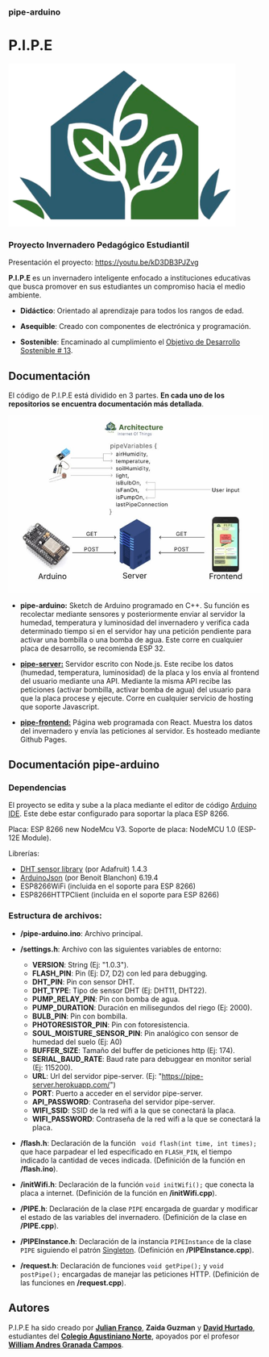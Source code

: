 ### pipe-arduino

# P.I.P.E

[![Logo de Pipe](https://raw.githubusercontent.com/Proyecto-Pipe/pipe-frontend/main/public/logo.png "Logo de Pipe")](# "Logo de Pipe")

### Proyecto Invernadero Pedagógico Estudiantil

Presentación el proyecto: https://youtu.be/kD3DB3PJZvg

**P.I.P.E** es un invernadero inteligente enfocado a instituciones educativas que busca promover en sus estudiantes un compromiso hacia el medio ambiente.

- **Didáctico**: Orientado al aprendizaje para todos los rangos de edad.

- **Asequible**: Creado con componentes de electrónica y programación.

- **Sostenible**: Encaminado al cumplimiento el [Objetivo de Desarrollo Sostenible # 13][objetivo de desarrollo sostenible # 13].

## Documentación

El código de P.I.P.E está dividido en 3 partes. **En cada uno de los repositorios se encuentra documentación más detallada**.

[![documentacion imagen](https://github.com/Proyecto-Pipe/.github/blob/main/pipe-architecture.jpg?raw=true "documentacion imagen")](# "documentacion imagen")

- **pipe-arduino:** Sketch de Arduino programado en C++. Su función es recolectar mediante sensores y posteriormente enviar al servidor la humedad, temperatura y luminosidad del invernadero y verifica cada determinado tiempo si en el servidor hay una petición pendiente para activar una bombilla o una bomba de agua. Este corre en cualquier placa de desarrollo, se recomienda ESP 32.

- **[pipe-server:][pipe-server]** Servidor escrito con Node.js. Este recibe los datos (humedad, temperatura, luminosidad) de la placa y los envía al frontend del usuario mediante una API. Mediante la misma API recibe las peticiones (activar bombilla, activar bomba de agua) del usuario para que la placa procese y ejecute. Corre en cualquier servicio de hosting que soporte Javascript.

- **[pipe-frontend:][pipe-frontend]** Página web programada con React. Muestra los datos del invernadero y envía las peticiones al servidor. Es hosteado mediante Github Pages.

## Documentación pipe-arduino

### Dependencias

El proyecto se edita y sube a la placa mediante el editor de código [Arduino IDE][arduino ide]. Este debe estar configurado para soportar la placa ESP 8266.

Placa: ESP 8266 new NodeMcu V3.
Soporte de placa: NodeMCU 1.0 (ESP-12E Module).

Librerías:

- [DHT sensor library][dht sensor library] (por Adafruit) 1.4.3
- [ArduinoJson][arduinojson] (por Benoit Blanchon) 6.19.4
- ESP8266WiFi (incluida en el soporte para ESP 8266)
- ESP8266HTTPClient (incluida en el soporte para ESP 8266)

### Estructura de archivos:

- **/pipe-arduino.ino**: Archivo principal.

- **/settings.h**: Archivo con las siguientes variables de entorno:

  - **VERSION**: String (Ej: "1.0.3").
  - **FLASH_PIN**: Pin (Ej: D7, D2) con led para debugging.
  - **DHT_PIN**: Pin con sensor DHT.
  - **DHT_TYPE**: Tipo de sensor DHT (Ej: DHT11, DHT22).
  - **PUMP_RELAY_PIN**: Pin con bomba de agua.
  - **PUMP_DURATION**: Duración en milisegundos del riego (Ej: 2000).
  - **BULB_PIN**: Pin con bombilla.
  - **PHOTORESISTOR_PIN**: Pin con fotoresistencia.
  - **SOUL_MOISTURE_SENSOR_PIN**: Pin analógico con sensor de humedad del suelo (Ej: A0)
  - **BUFFER_SIZE**: Tamaño del buffer de peticiones http (Ej: 174).
  - **SERIAL_BAUD_RATE**: Baud rate para debuggear en monitor serial (Ej: 115200).
  - **URL**: Url del servidor pipe-server. (Ej: "https://pipe-server.herokuapp.com/")
  - **PORT**: Puerto a acceder en el servidor pipe-server.
  - **API_PASSWORD**: Contraseña del servidor pipe-server.
  - **WIFI_SSID**: SSID de la red wifi a la que se conectará la placa.
  - **WIFI_PASSWORD**: Contraseña de la red wifi a la que se conectará la placa.

- **/flash.h**: Declaración de la función ` void flash(int time, int times);` que hace parpadear el led especificado en `FLASH_PIN`, el tiempo indicado la cantidad de veces indicada. (Definición de la función en **/flash.ino**).
- **/initWifi.h**: Declaración de la función `void initWifi();` que conecta la placa a internet. (Definición de la función en **/initWifi.cpp**).
- **/PIPE.h**: Declaración de la clase `PIPE` encargada de guardar y modificar el estado de las variables del invernadero. (Definición de la clase en **/PIPE.cpp**).
- **/PIPEInstance.h**: Declaración de la instancia `PIPEInstance` de la clase `PIPE` siguiendo el patrón [Singleton][singleton]. (Definición en **/PIPEInstance.cpp**).
- **/request.h**: Declaración de funciones `void getPipe();` y `void postPipe();` encargadas de manejar las peticiones HTTP. (Definición de las funciones en **/request.cpp**).

## Autores

P.I.P.E ha sido creado por **[Julian Franco][julian franco]**, **Zaida Guzman** y **[David Hurtado][david hurtado]**, estudiantes del **[Colegio Agustiniano Norte][colegio agustiniano norte]**, apoyados por el profesor **[William Andres Granada Campos][william andres granada campos]**.

[objetivo de desarrollo sostenible # 13]: https://www.un.org/sustainabledevelopment/es/climate-change-2/ "Objetivo de Desarrollo Sostenible # 13"
[david hurtado]: https://santigo171.github.io/ "David Hurtado"
[william andres granada campos]: https://www.linkedin.com/in/william-andres-granada-campos-b4017116/ "William Andres Granada Campos"
[colegio agustiniano norte]: https://agustinianonorte.edu.co/ "Colegio Agustiniano Norte"
[pipe-arduino]: https://github.com/proyecto-pipe/pipe-arduino "pipe-arduino"
[julian franco]: https://www.instagram.com/Julianfranco_07/ "Julian Franco"
[pipe-server]: https://github.com/proyecto-pipe/pipe-server "pipe-server"
[pipe-frontend]: https://github.com/proyecto-pipe/pipe-frontend "pipe-frontend"
[arduino ide]: https://www.arduino.cc/en/software "Arduino IDE"
[arduinojson]: https://arduinojson.org/?utm_source=meta&utm_medium=library.properties "ArduinoJson"
[dht sensor library]: https://github.com/adafruit/DHT-sensor-library "DHT sensor library"
[singleton]: https://refactoring.guru/design-patterns/singleton "Singleton"
